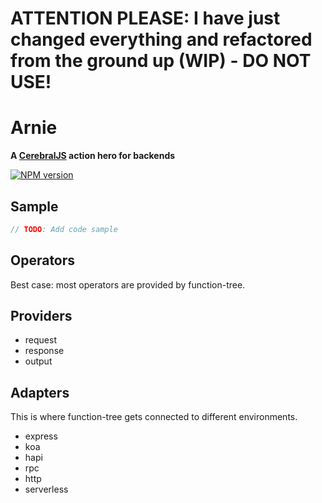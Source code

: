 # ATTENTION PLEASE: I have just changed everything and refactored from the ground up (WIP) - DO NOT USE!

# Arnie

**A [CerebralJS](http://www.cerebraljs.com/) action hero for backends**

[![NPM version][npm-image]][npm-url]

## Sample

```js
// TODO: Add code sample
```

## Operators

Best case: most operators are provided by function-tree.

## Providers

- request
- response
- output

## Adapters

This is where function-tree gets connected to different environments.

- express
- koa
- hapi
- rpc
- http
- serverless


[npm-image]: https://img.shields.io/npm/v/arnie.svg?style=flat
[npm-url]: https://npmjs.org/package/arnie
